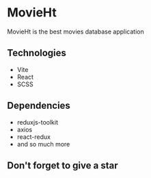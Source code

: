 # MovieHt
MovieHt is the best movies database application

## Technologies
- Vite
- React
- SCSS

## Dependencies
- reduxjs-toolkit
- axios
- react-redux
- and so much more

## Don't forget to give a star
